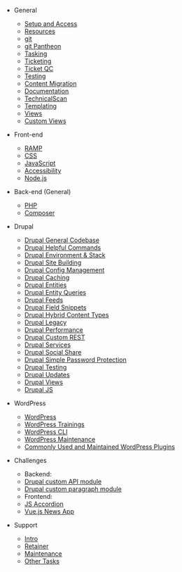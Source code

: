 * General

  * [Setup and Access](general/onboarding/local_setup.md)
  * [Resources](general/onboarding/resources.md)
  * [git](general/git/standards.md)
  * [git Pantheon](general/git/pantheon.md)
  * [Tasking](general/ticketing/tasking.md)
  * [Ticketing](general/ticketing/overview.md)
  * [Ticket QC](general/ticketing/ticket_qc.md)
  * [Testing](general/testing/overview.md)
  * [Content Migration](general/content_migration/overview.md)
  * [Documentation](general/documentation/documentation.md)
  * [TechnicalScan](general/documentation/techscan.md)
  * [Templating](general/design/templating.md)
  * [Views](general/design/views.md)
  * [Custom Views](general/design/custom-views.md)

* Front-end

  * [RAMP](front-end/ramp.md)
  * [CSS](front-end/css.md)
  * [JavaScript](front-end/js.md)
  * [Accessibility](front-end/accessibility.md)
  * [Node.js](front-end/node-npm.md)

* Back-end (General)

  * [PHP](back-end/php/standards.md)
  * [Composer](back-end/php/composer.md)

* Drupal

  * [Drupal General Codebase](back-end/drupal/drupal.md)
  * [Drupal Helpful Commands](back-end/drupal/drupal-helpfull-commands.md)
  * [Drupal Environment & Stack](back-end/drupal/drupal-environment.md)
  * [Drupal Site Building](back-end/drupal/drupal-sitebuilding.md)
  * [Drupal Config Management](back-end/drupal/drupal-config-management.md)
  * [Drupal Caching](back-end/drupal/drupal-caching.md)
  * [Drupal Entities](back-end/drupal/drupal-entities.md)
  * [Drupal Entity Queries](back-end/drupal/drupal-entity-queries.md)
  * [Drupal Feeds](back-end/drupal/drupal-feeds.md)
  * [Drupal Field Snippets](back-end/drupal/drupal-field-snippets.md)
  * [Drupal Hybrid Content Types](back-end/drupal/drupal-hybrid-content-types.md)
  * [Drupal Legacy](back-end/drupal/drupal-legacy.md)
  * [Drupal Performance](back-end/drupal/drupal-performance.md)
  * [Drupal Custom REST](back-end/drupal/drupal-rest-custom.md)
  * [Drupal Services](back-end/drupal/drupal-services.md)
  * [Drupal Social Share](back-end/drupal/drupal-social-share.md)
  * [Drupal Simple Password Protection](back-end/drupal/drupal-simple-password-protection.md)
  * [Drupal Testing](back-end/drupal/drupal-testing.md)
  * [Drupal Updates](back-end/drupal/drupal-updates.md)
  * [Drupal Views](back-end/drupal/drupal-views.md)
  * [Drupal JS](back-end/drupal/drupal-js.md)

* WordPress

  * [WordPress](back-end/wordpress/wordpress.md)
  * [WordPress Trainings](back-end/wordpress/wordpress-training.md)
  * [WordPress CLI](back-end/wordpress/wordpress-cli.md)
  * [WordPress Maintenance](back-end/wordpress/wordpress-maintenance.md)
  * [Commonly Used and Maintained WordPress Plugins](back-end/wordpress/wordpress-plugins.md)

* Challenges

  * Backend:
  * [Drupal custom API module](challenges/drupal-api-module.md)
  * [Drupal custom paragraph module](challenges/drupal-paragraph-module.md)
  * Frontend:
  * [JS Accordion](challenges/js-accordion.md)
  * [Vue.js News App](challenges/vue-challenge.md)

* Support

  * [Intro](support/introduction.md)
  * [Retainer](support/task-life-cycles/retainer.md)
  * [Maintenance](support/task-life-cycles/maintenance.md)
  * [Other Tasks](support/task-life-cycles/other.md)
